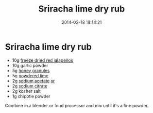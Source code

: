 ﻿---
title:  "Sriracha lime dry rub"
layout: post
date:   2014-02-18 18:14:21
---

Sriracha lime dry rub
=====================

* 10g [freeze dried red jalapeños](http://www.amazon.com/Litehouse-Freeze-Dried-Jalapeno-Rings/dp/B00AGY82DM)
* 10g garlic powder
* 5g [honey granules](http://www.amazon.com/s/ref=nb_sb_noss_1?url=search-alias%3Dgrocery&field-keywords=honey+granules&rh=n%3A16310101%2Ck%3Ahoney+granules)
* 5g [powdered lime](http://www.amazon.com/True-Lemon-Lime-Shaker/dp/B004AMHIJU/ref=sr_1_1?s=grocery&ie=UTF8&qid=1380947116&sr=1-1&keywords=true+lime+powder)
* 2g [sodium acetate](http://www.mansionschools.com/sodium-acetate-lab-grade-anhydrous-powder-500g-13431-chemicals.html?channelid=GoogleAdwords&gclid=CP7Ci7Ht_rkCFURp7AodJkoA_g) [or](http://www.instructables.com/id/Sodium-Acetate/)
* 2g [sodium citrate](http://www.modernistpantry.com/sodium-citrate.html)
* 2g kosher salt
* 1g chipotle powder

Combine in a blender or food processor and mix until it's a fine powder.
